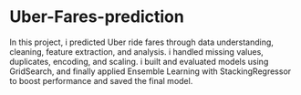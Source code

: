 # Uber-Fares-prediction
In this project, i predicted Uber ride fares through data understanding, cleaning, feature extraction, and analysis. i handled missing values, duplicates, encoding, and scaling. i built and evaluated models using GridSearch, and finally applied Ensemble Learning with StackingRegressor to boost performance and saved the final model. 
